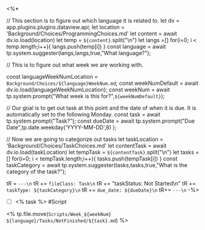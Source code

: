 <%*

// This section is to figure out which language it is related to.
let dv = app.plugins.plugins.dataview.api;
let location = 'Background/Choices/ProgrammingChoices.md'
let content = await dv.io.load(location)
let temp = `${content}`.split("\n")
let langs =[]
for(i=0; i < temp.length;i++){
	langs.push(temp[i])
}
const language = await tp.system.suggester(langs,langs,true,"What language?");

// This is to figure out what week we are working with.

const languageWeekNumLocation = `Background/Choices/${language}WeekNum.md`;
const weekNumDefault = await dv.io.load(languageWeekNumLocation);
const weekNum = await tp.system.prompt("What week is this for?",`${weekNumDefault}`);

// Our goal is to get out task at this point and the date of when it is due. It is automatically set to the following Monday.
const task = await tp.system.prompt("Task?");
const dueDate = await tp.system.prompt("Due Date",tp.date.weekday('YYYY-MM-DD',8)  );

// Now we are going to categorize out tasks
let taskLocation = 'Background/Choices/TaskChoices.md'
let contentTask = await dv.io.load(taskLocation)
let tempTask = `${contentTask}`.split("\n")
let tasks =[]
for(i=0; i < tempTask.length;i++){
	tasks.push(tempTask[i])
}
const taskCategory = await tp.system.suggester(tasks,tasks,true,"What is the category of the task?");



tR = `---\n`
tR += `fileClass: Task\n`
tR += "taskStatus: Not Started\n"
tR += `taskType: ${taskCategory}\n`
tR += `due_date: ${dueDate}\n`
tR+= `---\n`
-%>


- [ ] <% task %> #Script 

<% tp.file.move(`Scripts/Week_${weekNum} ${language}/Tasks/NotFinished/${task}.md`) %> 
